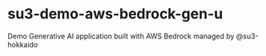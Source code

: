 # su3-demo-aws-bedrock-gen-u
Demo Generative AI application built with AWS Bedrock managed by @su3-hokkaido
